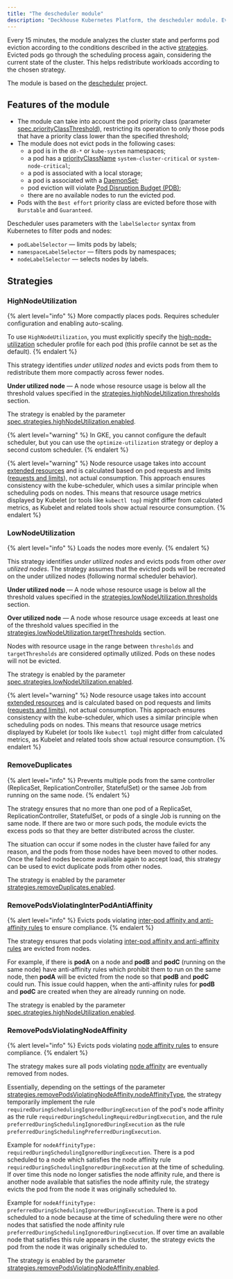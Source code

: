 ```yaml
---
title: "The descheduler module"
description: "Deckhouse Kubernetes Platform, the descheduler module. Every 15 minutes, analyzes the cluster state and performs pod eviction according to the conditions described in the active strategies."
---
```


Every 15 minutes, the module analyzes the cluster state and performs pod eviction according to the conditions described in the active [strategies](#strategies). Evicted pods go through the scheduling process again, considering the current state of the cluster. This helps redistribute workloads according to the chosen strategy.
 
The module is based on the [descheduler](https://github.com/kubernetes-sigs/descheduler) project.

## Features of the module

* The module can take into account the pod priority class (parameter [spec.priorityClassThreshold](cr.html#descheduler-v1alpha2-spec-priorityclassthreshold)), restricting its operation to only those pods that have a priority class lower than the specified threshold;
* The module does not evict pods in the following cases:
  * a pod is in the `d8-*` or `kube-system` namespaces;
  * a pod has a [priorityClassName](../001-priority-class/) `system-cluster-critical` or `system-node-critical`;
  * a pod is associated with a local storage;
  * a pod is associated with a [DaemonSet](https://kubernetes.io/docs/concepts/workloads/controllers/daemonset/);
  * pod eviction will violate [Pod Disruption Budget (PDB)](https://kubernetes.io/docs/concepts/workloads/pods/disruptions/);
  * there are no available nodes to run the evicted pod.
* Pods with the `Best effort` priority class are evicted before those with `Burstable` and `Guaranteed`.

Descheduler uses parameters with the `labelSelector` syntax from Kubernetes to filter pods and nodes:

* `podLabelSelector` — limits pods by labels;
* `namespaceLabelSelector` — filters pods by namespaces;
* `nodeLabelSelector` — selects nodes by labels.

## Strategies

### HighNodeUtilization

{% alert level="info" %}
More compactly places pods. Requires scheduler configuration and enabling auto-scaling.

To use `HighNodeUtilization`, you must explicitly specify the [high-node-utilization](../control-plane-manager/faq.html#scheduler-profiles) scheduler profile for each pod (this profile cannot be set as the default).
{% endalert %}

This strategy identifies *under utilized nodes* and evicts pods from them to redistribute them more compactly across fewer nodes.

**Under utilized node** — A node whose resource usage is below all the threshold values specified in the [strategies.highNodeUtilization.thresholds](cr.html#descheduler-v1alpha2-spec-strategies-highnodeutilization-thresholds) section.

The strategy is enabled by the parameter [spec.strategies.highNodeUtilization.enabled](cr.html#descheduler-v1alpha2-spec-strategies-highnodeutilization-enabled).

{% alert level="warning" %}
In GKE, you cannot configure the default scheduler, but you can use the `optimize-utilization` strategy or deploy a second custom scheduler.
{% endalert %}

{% alert level="warning" %}
Node resource usage takes into account [extended resources](https://kubernetes.io/docs/tasks/configure-pod-container/extended-resource/) and is calculated based on pod requests and limits ([requests and limits](https://kubernetes.io/docs/concepts/configuration/manage-resources-containers/#requests-and-limits)), not actual consumption. This approach ensures consistency with the kube-scheduler, which uses a similar principle when scheduling pods on nodes. This means that resource usage metrics displayed by Kubelet (or tools like `kubectl top`) might differ from calculated metrics, as Kubelet and related tools show actual resource consumption.
{% endalert %}

### LowNodeUtilization

{% alert level="info" %}
Loads the nodes more evenly.
{% endalert %}

This strategy identifies *under utilized nodes* and evicts pods from other *over utilized nodes*. The strategy assumes that the evicted pods will be recreated on the under utilized nodes (following normal scheduler behavior).

**Under utilized node** — A node whose resource usage is below all the threshold values specified in the [strategies.lowNodeUtilization.thresholds](cr.html#descheduler-v1alpha2-spec-strategies-lownodeutilization-thresholds) section.

**Over utilized node** — A node whose resource usage exceeds at least one of the threshold values specified in the [strategies.lowNodeUtilization.targetThresholds](cr.html#descheduler-v1alpha2-spec-strategies-lownodeutilization-targetthresholds) section.

Nodes with resource usage in the range between `thresholds` and `targetThresholds` are considered optimally utilized. Pods on these nodes will not be evicted.

The strategy is enabled by the parameter [spec.strategies.lowNodeUtilization.enabled](cr.html#descheduler-v1alpha2-spec-strategies-lownodeutilization-enabled).

{% alert level="warning" %}
Node resource usage takes into account [extended resources](https://kubernetes.io/docs/tasks/configure-pod-container/extended-resource/) and is calculated based on pod requests and limits ([requests and limits](https://kubernetes.io/docs/concepts/configuration/manage-resources-containers/#requests-and-limits)), not actual consumption. This approach ensures consistency with the kube-scheduler, which uses a similar principle when scheduling pods on nodes. This means that resource usage metrics displayed by Kubelet (or tools like `kubectl top`) might differ from calculated metrics, as Kubelet and related tools show actual resource consumption.
{% endalert %}

### RemoveDuplicates

{% alert level="info" %}
Prevents multiple pods from the same controller (ReplicaSet, ReplicationController, StatefulSet) or the samee Job from running on the same node.
{% endalert %}

The strategy ensures that no more than one pod of a ReplicaSet, ReplicationController, StatefulSet, or pods of a single Job is running on the same node. If there are two or more such pods, the module evicts the excess pods so that they are better distributed across the cluster.

The situation can occur if some nodes in the cluster have failed for any reason, and the pods from those nodes have been moved to other nodes. Once the failed nodes become available again to accept load, this strategy can be used to evict duplicate pods from other nodes.

The strategy is enabled by the parameter [strategies.removeDuplicates.enabled](cr.html#descheduler-v1alpha2-spec-strategies-removeduplicates-enabled).

### RemovePodsViolatingInterPodAntiAffinity

{% alert level="info" %}
Evicts pods violating [inter-pod affinity and anti-affinity rules](https://kubernetes.io/docs/concepts/scheduling-eviction/assign-pod-node/#inter-pod-affinity-and-anti-affinity) to ensure compliance.
{% endalert %}

The strategy ensures that pods violating [inter-pod affinity and anti-affinity rules](https://kubernetes.io/docs/concepts/scheduling-eviction/assign-pod-node/#inter-pod-affinity-and-anti-affinity) are evicted from nodes.

For example, if there is **podA** on a node and **podB** and **podC** (running on the same node) have anti-affinity rules which prohibit them to run on the same node, then **podA** will be evicted from the node so that **podB** and **podC** could run. This issue could happen, when the anti-affinity rules for **podB** and **podC** are created when they are already running on node.

The strategy is enabled by the parameter [spec.strategies.highNodeUtilization.enabled](cr.html#descheduler-v1alpha2-spec-strategies-highnodeutilization-enabled).

### RemovePodsViolatingNodeAffinity

{% alert level="info" %}
Evicts pods violating [node affinity rules](https://kubernetes.io/docs/concepts/scheduling-eviction/assign-pod-node/#node-affinity) to ensure compliance.
{% endalert %}

The strategy makes sure all pods violating [node affinity](https://kubernetes.io/docs/concepts/scheduling-eviction/assign-pod-node/#node-affinity) are eventually removed from nodes.

Essentially, depending on the settings of the parameter [strategies.removePodsViolatingNodeAffinity.nodeAffinityType](cr.html#descheduler-v1alpha2-spec-strategies-removepodsviolatingnodeaffinity-nodeaffinitytype), the strategy temporarily implement the rule `requiredDuringSchedulingIgnoredDuringExecution` of the pod's node affinity as the rule `requiredDuringSchedulingRequiredDuringExecution`, and the rule `preferredDuringSchedulingIgnoredDuringExecution` as the rule `preferredDuringSchedulingPreferredDuringExecution`.

Example for `nodeAffinityType: requiredDuringSchedulingIgnoredDuringExecution`. There is a pod scheduled to a node which satisfies the node affinity rule `requiredDuringSchedulingIgnoredDuringExecution` at the time of scheduling. If over time this node no longer satisfies the node affinity rule, and there is another node available that satisfies the node affinity rule, the strategy evicts the pod from the node it was originally scheduled to.

Example for `nodeAffinityType: preferredDuringSchedulingIgnoredDuringExecution`. There is a pod scheduled to a node because at the time of scheduling there were no other nodes that satisfied the node affinity rule `preferredDuringSchedulingIgnoredDuringExecution`. If over time an available node that satisfies this rule appears in the cluster, the strategy evicts the pod from the node it was originally scheduled to.

The strategy is enabled by the parameter [strategies.removePodsViolatingNodeAffinity.enabled](cr.html#descheduler-v1alpha2-spec-strategies-removepodsviolatingnodeaffinity-enabled).
